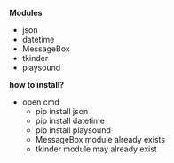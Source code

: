 **Modules**
   - json
   - datetime
   - MessageBox
   - tkinder
   - playsound

**how to install?**
   - open cmd
      - pip install json
      - pip install datetime
      - pip install playsound
      - MessageBox module already exists
      - tkinder module may already exist
